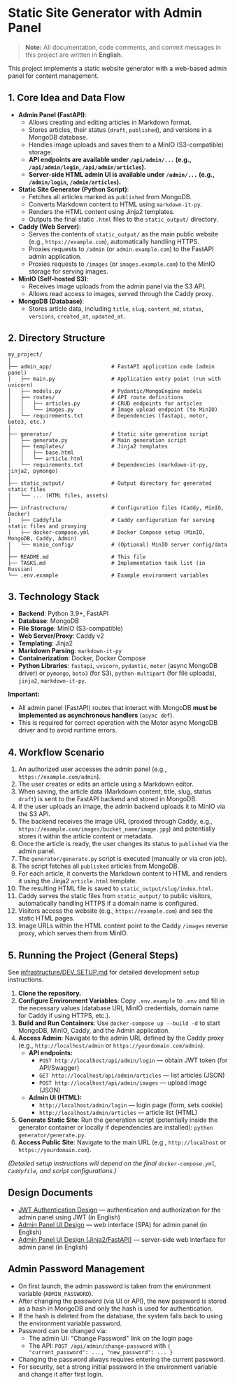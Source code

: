 # Static Site Generator with Admin Panel

> **Note:** All documentation, code comments, and commit messages in this project are written in **English**.

This project implements a static website generator with a web-based admin panel for content management.

## 1. Core Idea and Data Flow

*   **Admin Panel (FastAPI)**:
    *   Allows creating and editing articles in Markdown format.
    *   Stores articles, their status (`draft`, `published`), and versions in a MongoDB database.
    *   Handles image uploads and saves them to a MinIO (S3-compatible) storage.
    *   **API endpoints are available under `/api/admin/...` (e.g., `/api/admin/login`, `/api/admin/articles`).**
    *   **Server-side HTML admin UI is available under `/admin/...` (e.g., `/admin/login`, `/admin/articles`).**
*   **Static Site Generator (Python Script)**:
    *   Fetches all articles marked as `published` from MongoDB.
    *   Converts Markdown content to HTML using `markdown-it-py`.
    *   Renders the HTML content using Jinja2 templates.
    *   Outputs the final static `.html` files to the `static_output/` directory.
*   **Caddy (Web Server)**:
    *   Serves the contents of `static_output/` as the main public website (e.g., `https://example.com`), automatically handling HTTPS.
    *   Proxies requests to `/admin` (or `admin.example.com`) to the FastAPI admin application.
    *   Proxies requests to `/images` (or `images.example.com`) to the MinIO storage for serving images.
*   **MinIO (Self-hosted S3)**:
    *   Receives image uploads from the admin panel via the S3 API.
    *   Allows read access to images, served through the Caddy proxy.
*   **MongoDB (Database)**:
    *   Stores article data, including `title`, `slug`, `content_md`, `status`, `versions`, `created_at`, `updated_at`.

## 2. Directory Structure

```
my_project/
│
├── admin_app/                   # FastAPI application code (admin panel)
│   ├── main.py                  # Application entry point (run with uvicorn)
│   ├── models.py                # Pydantic/MongoEngine models
│   ├── routes/                  # API route definitions
│   │   ├── articles.py          # CRUD endpoints for articles
│   │   └── images.py            # Image upload endpoint (to MinIO)
│   └── requirements.txt         # Dependencies (fastapi, motor, boto3, etc.)
│
├── generator/                   # Static site generation script
│   ├── generate.py              # Main generation script
│   ├── templates/               # Jinja2 templates
│   │   ├── base.html
│   │   └── article.html
│   └── requirements.txt         # Dependencies (markdown-it-py, jinja2, pymongo)
│
├── static_output/               # Output directory for generated static files
│   └── ... (HTML files, assets)
│
├── infrastructure/              # Configuration files (Caddy, MinIO, Docker)
│   ├── Caddyfile                # Caddy configuration for serving static files and proxying
│   ├── docker-compose.yml       # Docker Compose setup (MinIO, MongoDB, Caddy, Admin)
│   └── minio_config/            # (Optional) MinIO server config/data
│
├── README.md                    # This file
├── TASKS.md                     # Implementation task list (in Russian)
└── .env.example                 # Example environment variables
```

## 3. Technology Stack

*   **Backend**: Python 3.9+, FastAPI
*   **Database**: MongoDB
*   **File Storage**: MinIO (S3-compatible)
*   **Web Server/Proxy**: Caddy v2
*   **Templating**: Jinja2
*   **Markdown Parsing**: `markdown-it-py`
*   **Containerization**: Docker, Docker Compose
*   **Python Libraries**: `fastapi`, `uvicorn`, `pydantic`, `motor` (async MongoDB driver) or `pymongo`, `boto3` (for S3), `python-multipart` (for file uploads), `jinja2`, `markdown-it-py`.

**Important:**
- All admin panel (FastAPI) routes that interact with MongoDB **must be implemented as asynchronous handlers** (`async def`).
- This is required for correct operation with the Motor async MongoDB driver and to avoid runtime errors.

## 4. Workflow Scenario

1.  An authorized user accesses the admin panel (e.g., `https://example.com/admin`).
2.  The user creates or edits an article using a Markdown editor.
3.  When saving, the article data (Markdown content, title, slug, status `draft`) is sent to the FastAPI backend and stored in MongoDB.
4.  If the user uploads an image, the admin backend uploads it to MinIO via the S3 API.
5.  The backend receives the image URL (proxied through Caddy, e.g., `https://example.com/images/bucket_name/image.jpg`) and potentially stores it within the article content or metadata.
6.  Once the article is ready, the user changes its status to `published` via the admin panel.
7.  The `generator/generate.py` script is executed (manually or via cron job).
8.  The script fetches all `published` articles from MongoDB.
9.  For each article, it converts the Markdown content to HTML and renders it using the Jinja2 `article.html` template.
10. The resulting HTML file is saved to `static_output/slug/index.html`.
11. Caddy serves the static files from `static_output/` to public visitors, automatically handling HTTPS if a domain name is configured.
12. Visitors access the website (e.g., `https://example.com`) and see the static HTML pages.
13. Image URLs within the HTML content point to the Caddy `/images` reverse proxy, which serves them from MinIO.

## 5. Running the Project (General Steps)

See [infrastructure/DEV_SETUP.md](infrastructure/DEV_SETUP.md) for detailed development setup instructions.

1.  **Clone the repository.**
2.  **Configure Environment Variables**: Copy `.env.example` to `.env` and fill in the necessary values (database URI, MinIO credentials, domain name for Caddy if using HTTPS, etc.).
3.  **Build and Run Containers**: Use `docker-compose up --build -d` to start MongoDB, MinIO, Caddy, and the Admin application.
4.  **Access Admin**: Navigate to the admin URL defined by the Caddy proxy (e.g., `http://localhost/admin` or `https://yourdomain.com/admin`).
    - **API endpoints:**
        - `POST http://localhost/api/admin/login` — obtain JWT token (for API/Swagger)
        - `GET http://localhost/api/admin/articles` — list articles (JSON)
        - `POST http://localhost/api/admin/images` — upload image (JSON)
    - **Admin UI (HTML):**
        - `http://localhost/admin/login` — login page (form, sets cookie)
        - `http://localhost/admin/articles` — article list (HTML)
5.  **Generate Static Site**: Run the generation script (potentially inside the generator container or locally if dependencies are installed): `python generator/generate.py`.
6.  **Access Public Site**: Navigate to the main URL (e.g., `http://localhost` or `https://yourdomain.com`).

*(Detailed setup instructions will depend on the final `docker-compose.yml`, `Caddyfile`, and script configurations.)*

## Design Documents

- [JWT Authentication Design](design/jwt_auth_design.md) — authentication and authorization for the admin panel using JWT (in English)
- [Admin Panel UI Design](design/admin_ui_design.md) — web interface (SPA) for admin panel (in English)
- [Admin Panel UI Design (Jinja2/FastAPI)](design/admin_ui_jinja_design.md) — server-side web interface for admin panel (in English)

## Admin Password Management

- On first launch, the admin password is taken from the environment variable (`ADMIN_PASSWORD`).
- After changing the password (via UI or API), the new password is stored as a hash in MongoDB and only the hash is used for authentication.
- If the hash is deleted from the database, the system falls back to using the environment variable password.
- Password can be changed via:
  - The admin UI: "Change Password" link on the login page
  - The API: `POST /api/admin/change-password` with `{ "current_password": ..., "new_password": ... }`
- Changing the password always requires entering the current password.
- For security, set a strong initial password in the environment variable and change it after first login. 